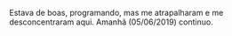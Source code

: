 Estava de boas, programando, mas me atrapalharam e me desconcentraram aqui. Amanhã (05/06/2019) continuo.
